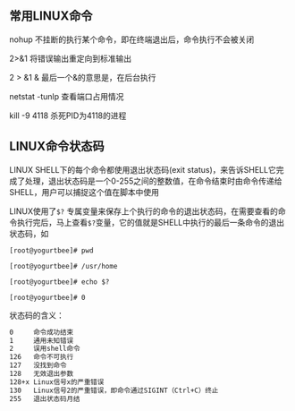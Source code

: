 ## 常用LINUX命令

nohup   不挂断的执行某个命令，即在终端退出后，命令执行不会被关闭

2>&1  将错误输出重定向到标准输出

2 > &1 & 最后一个&的意思是，在后台执行



netstat -tunlp   查看端口占用情况

kill -9 4118    杀死PID为4118的进程



## LINUX命令状态码

LINUX SHELL下的每个命令都使用退出状态码(exit status)，来告诉SHELL它完成了处理，退出状态码是一个0-255之间的整数值，在命令结束时由命令传递给SHELL，用户可以捕捉这个值在脚本中使用

LINUX使用了`$?` 专属变量来保存上个执行的命令的退出状态码，在需要查看的命令执行完后，马上查看`$?`变量，它的值就是SHELL中执行的最后一条命令的退出状态码，如

`[root@yogurtbee]# pwd`

`[root@yogurtbee]# /usr/home`

`[root@yogurtbee]# echo $?`

`[root@yogurtbee]# 0`



状态码的含义：

```xml
0     命令成功结束
1     通用未知错误
2     误用shell命令
126   命令不可执行
127   没找到命令
128   无效退出参数
128+x Linux信号x的严重错误
130   Linux信号2的严重错误，即命令通过SIGINT（Ctrl+C）终止
255   退出状态码月结
```

